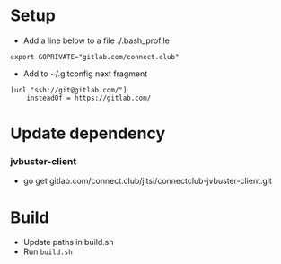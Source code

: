 # Setup

- Add a line below to a file ./.bash_profile

```
export GOPRIVATE="gitlab.com/connect.club"
```

- Add to ~/.gitconfig next fragment

```
[url "ssh://git@gitlab.com/"]
    insteadOf = https://gitlab.com/
```

# Update dependency

### jvbuster-client

- go get gitlab.com/connect.club/jitsi/connectclub-jvbuster-client.git

# Build

- Update paths in build.sh
- Run `build.sh`